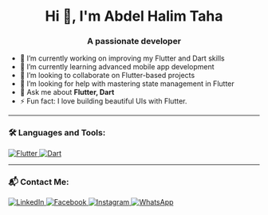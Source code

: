 <!-- <p align="center">
  Visitor count<br>
  <img src="https://profile-counter.glitch.me/abdelhalim-taha/count.svg" />
</p> -->

<h1 align="center">Hi 👋, I'm Abdel Halim Taha</h1>
<h3 align="center">A passionate developer</h3>

- 🔭 I’m currently working on improving my Flutter and Dart skills  
- 🌱 I’m currently learning advanced mobile app development  
- 👯 I’m looking to collaborate on Flutter-based projects  
- 🤝 I’m looking for help with mastering state management in Flutter  
- 💬 Ask me about **Flutter, Dart**  
- ⚡ Fun fact: I love building beautiful UIs with Flutter.

---

### 🛠️ Languages and Tools:

<p align="left">
  <a href="https://flutter.dev/" target="_blank"> <img src="https://img.icons8.com/color/48/flutter.png" alt="Flutter"/> </a>
  <a href="https://dart.dev/" target="_blank"> <img src="https://img.icons8.com/color/48/dart.png" alt="Dart"/> </a>
</p>

---

### 📬 Contact Me:

<p align="left">
  <a href="https://www.linkedin.com/in/abdelhalim-taha" target="_blank">
    <img src="https://img.icons8.com/color/48/linkedin.png" alt="LinkedIn" />
  </a>
  <a href="https://www.facebook.com/abdo.taha.abu.hamid" target="_blank">
    <img src="https://img.icons8.com/color/48/facebook-new.png" alt="Facebook" />
  </a>
  <a href="https://www.instagram.com/abdo.taha.abu.hamid?igsh=MXZyZW51ZDg2Ynk5bw==" target="_blank">
    <img src="https://img.icons8.com/fluency/48/instagram-new.png" alt="Instagram" />
  </a>
  <a href="https://wa.me/201125055647" target="_blank">
    <img src="https://img.icons8.com/color/48/whatsapp--v1.png" alt="WhatsApp" />
  </a>
</p>
